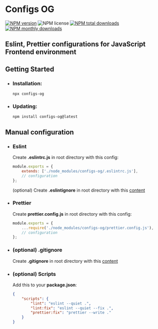 # Configs OG

[![NPM version](https://img.shields.io/npm/v/configs-og.svg?style=flat)](https://www.npmjs.com/package/eslint-config-prettier-og)
![NPM license](https://img.shields.io/npm/l/configs-og.svg?style=flat)
[![NPM total downloads](https://img.shields.io/npm/dt/configs-og.svg?style=flat)](https://npmcharts.com/compare/eslint-config-prettier-og?minimal=true)
[![NPM monthly downloads](https://img.shields.io/npm/dm/configs-og.svg?style=flat)](https://npmcharts.com/compare/eslint-config-prettier-og?minimal=true)

## Eslint, Prettier configurations for JavaScript Frontend environment

## Getting Started

-   ### Installation:

    ```shell script
    npx configs-og
    ```

-   ### Updating:

    ```shell script
    npm install configs-og@latest
    ```

## Manual configuration

-   ### Eslint

    Create **.eslintrc.js** in root directory with this config:

    ```javascript
    module.exports = {
        extends: ['./node_modules/configs-og/.eslintrc.js'],
        // configuration
    };
    ```

    (optional) Create **.eslintignore** in root directory with this [content](./.eslintignore)

-   ### Prettier

    Create **prettier.config.js** in root directory with this config:

    ```javascript
    module.exports = {
        ...require('./node_modules/configs-og/prettier.config.js'),
        // configuration
    };
    ```

-   ### (optional) .gitignore

    Create **.gitignore** in root directory with this [content](./.gitignore)

-   ### (optional) Scripts

    Add this to your **package.json**:

    ```json
    {
        "scripts": {
            "lint": "eslint --quiet .",
            "lint:fix": "eslint --quiet --fix .",
            "prettier:fix": "prettier --write ."
        }
    }
    ```
